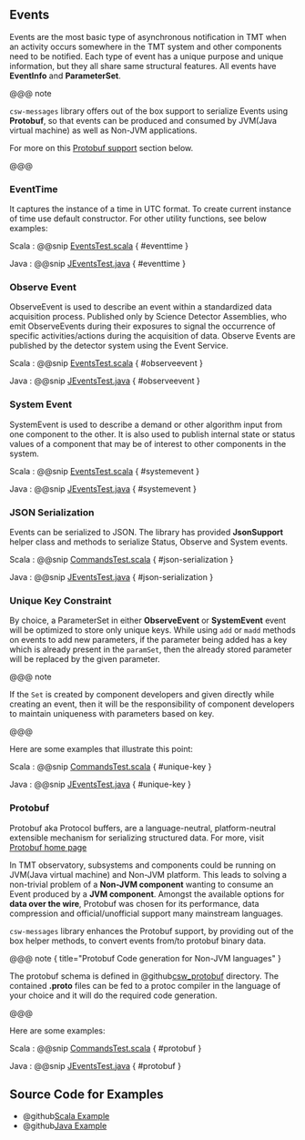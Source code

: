 ## Events

Events are the most basic type of asynchronous notification in TMT when an activity occurs somewhere in the TMT system and other components need to be notified. Each type of event has a unique purpose and unique information, but they all share same structural features. All events have **EventInfo** and **ParameterSet**.

@@@ note

`csw-messages` library offers out of the box support to serialize Events using **Protobuf**, so that events can be produced and consumed by JVM(Java virtual machine) as well as Non-JVM applications.

For more on this [Protobuf support](events.html#protobuf) section below.

@@@

### EventTime
It captures the instance of a time in UTC format. To create current instance of time use default constructor. For other utility functions, see below examples:

Scala
:   @@snip [EventsTest.scala](../../../../examples/src/test/scala/csw/services/messages/EventsTest.scala) { #eventtime }

Java
:   @@snip [JEventsTest.java](../../../../examples/src/test/java/csw/services/messages/JEventsTest.java) { #eventtime }
   
### Observe Event

ObserveEvent is used to describe an event within a standardized data acquisition process. Published only by Science Detector Assemblies, who emit ObserveEvents during their exposures to signal the occurrence of specific activities/actions during the acquisition of data. Observe Events are published by the detector system using the Event Service.

Scala
:   @@snip [EventsTest.scala](../../../../examples/src/test/scala/csw/services/messages/EventsTest.scala) { #observeevent }

Java
:   @@snip [JEventsTest.java](../../../../examples/src/test/java/csw/services/messages/JEventsTest.java) { #observeevent }


### System Event

SystemEvent is used to describe a demand or other algorithm input from one component to the other. It is also used to publish internal state or status values of a component
that may be of interest to other components in the system.

Scala
:   @@snip [EventsTest.scala](../../../../examples/src/test/scala/csw/services/messages/EventsTest.scala) { #systemevent }

Java
:   @@snip [JEventsTest.java](../../../../examples/src/test/java/csw/services/messages/JEventsTest.java) { #systemevent }


### JSON Serialization
Events can be serialized to JSON. The library has provided **JsonSupport** helper class and methods to serialize Status, Observe and System events.

Scala
:   @@snip [CommandsTest.scala](../../../../examples/src/test/scala/csw/services/messages/EventsTest.scala) { #json-serialization }

Java
:   @@snip [JEventsTest.java](../../../../examples/src/test/java/csw/services/messages/JEventsTest.java) { #json-serialization }

### Unique Key Constraint

By choice, a ParameterSet in either **ObserveEvent** or **SystemEvent** event will be optimized to store only unique keys. 
While using `add` or `madd` methods on events to add new parameters, if the parameter being added has a key which is already present in the `paramSet`,
then the already stored parameter will be replaced by the given parameter. 
 
@@@ note

If the `Set` is created by component developers and given directly while creating an event, then it will be the responsibility of component developers to maintain uniqueness with
parameters based on key.

@@@    

Here are some examples that illustrate this point:

Scala
:   @@snip [CommandsTest.scala](../../../../examples/src/test/scala/csw/services/messages/EventsTest.scala) { #unique-key }

Java
:   @@snip [JEventsTest.java](../../../../examples/src/test/java/csw/services/messages/JEventsTest.java) { #unique-key }

### Protobuf

Protobuf aka Protocol buffers, are a language-neutral, platform-neutral extensible mechanism for serializing structured data. For more, visit [Protobuf home page](https://developers.google.com/protocol-buffers/)

In TMT observatory, subsystems and components could be running on JVM(Java virtual machine) and Non-JVM platform. This leads to solving a non-trivial problem of a **Non-JVM component** wanting to consume an Event produced by a **JVM component**. Amongst the available options for **data over the wire**, Protobuf was chosen for its performance, data compression and official/unofficial support many mainstream languages.      

`csw-messages` library enhances the Protobuf support, by providing out of the box helper methods, to convert events from/to protobuf binary data.

@@@ note { title="Protobuf Code generation for Non-JVM languages" }

The protobuf schema is defined in @github[csw_protobuf](/csw-messages/src/main/protobuf/csw_protobuf/) directory. The contained **.proto** files can be fed to a protoc compiler in the language of your choice and it will do the required code generation. 

@@@

Here are some examples:

Scala
:   @@snip [CommandsTest.scala](../../../../examples/src/test/scala/csw/services/messages/EventsTest.scala) { #protobuf }

Java
:   @@snip [JEventsTest.java](../../../../examples/src/test/java/csw/services/messages/JEventsTest.java) { #protobuf }

## Source Code for Examples

* @github[Scala Example](/examples/src/test/scala/csw/services/messages/EventsTest.scala)
* @github[Java Example](/examples/src/test/java/csw/services/messages/JEventsTest.java)